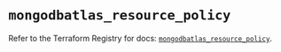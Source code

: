 # `mongodbatlas_resource_policy`

Refer to the Terraform Registry for docs: [`mongodbatlas_resource_policy`](https://registry.terraform.io/providers/mongodb/mongodbatlas/1.34.0/docs/resources/resource_policy).

